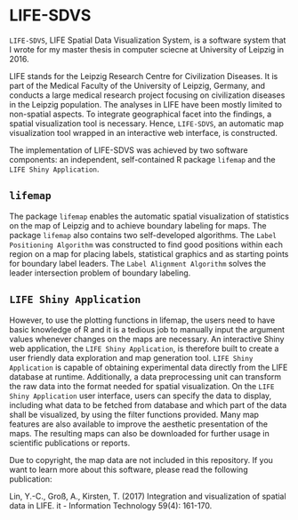 # LIFE-SDVS

`LIFE-SDVS`, LIFE Spatial Data Visualization System, is a software system that I wrote for my master thesis in computer sciecne at University of Leipzig in 2016. 

LIFE stands for the Leipzig Research Centre for Civilization Diseases. It is part of the Medical Faculty of the University of Leipzig, Germany, and conducts a large medical research project focusing on civilization diseases in the Leipzig population. The analyses in LIFE have been mostly limited to non-spatial aspects. To integrate geographical facet into the findings, a spatial visualization tool is necessary. Hence, `LIFE-SDVS`, an automatic map visualization tool wrapped in an interactive web interface, is constructed. 

The implementation of LIFE-SDVS was achieved by two software components: an independent, self-contained R package `lifemap` and the `LIFE Shiny Application`. 

## `lifemap`
The package `lifemap` enables the automatic spatial visualization of statistics on the map of Leipzig and to achieve boundary labeling for maps. The package `lifemap` also contains two self-developed algorithms. The `Label Positioning Algorithm` was constructed to find good positions within each region on a map for placing labels, statistical graphics and as starting points for boundary label leaders. The `Label Alignment Algorithm` solves the leader intersection problem of boundary labeling.


## `LIFE Shiny Application`
However, to use the plotting functions in lifemap, the users need to have basic knowledge of R and it is a tedious job to manually input the argument values whenever changes on the maps are necessary. An interactive Shiny web application, the `LIFE Shiny Application`, is therefore built to create a user friendly data exploration and map generation tool. `LIFE Shiny Application` is capable of obtaining experimental data directly from the LIFE database at runtime. Additionally, a data preprocessing unit can transform the raw data into the format needed for spatial visualization. On the `LIFE Shiny Application` user interface, users can specify the data to display, including what data to be fetched from database and which part of the data shall be visualized, by using the filter functions provided. Many map features are also available to improve the aesthetic presentation of the maps. The resulting maps can also be downloaded for further usage in scientific publications or reports.


Due to copyright, the map data are not included in this repository. If you want to learn more about this software, please read the following publication:

Lin, Y.-C., Groß, A., Kirsten, T. (2017) Integration and visualization of spatial data in LIFE. it - Information Technology 59(4): 161-170.


